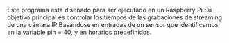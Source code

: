 Este programa está diseñado para ser ejecutado en un Raspberry Pi
Su objetivo principal es controlar los tiempos de las grabaciones de streaming de una cámara IP
Basándose en entradas de un sensor que identificamos en la variable pin = 40, y en horarios predefinidos.
